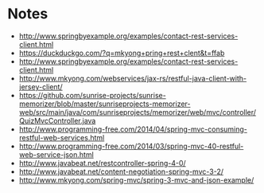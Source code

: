 Notes
==========
* http://www.springbyexample.org/examples/contact-rest-services-client.html
* https://duckduckgo.com/?q=mkyong+pring+rest+clent&t=ffab
* http://www.springbyexample.org/examples/contact-rest-services-client.html
* http://www.mkyong.com/webservices/jax-rs/restful-java-client-with-jersey-client/
* https://github.com/sunrise-projects/sunrise-memorizer/blob/master/sunriseprojects-memorizer-web/src/main/java/com/sunriseprojects/memorizer/web/mvc/controller/QuizMvcController.java
* http://www.programming-free.com/2014/04/spring-mvc-consuming-restful-web-services.html
* http://www.programming-free.com/2014/03/spring-mvc-40-restful-web-service-json.html
* http://www.javabeat.net/restcontroller-spring-4-0/
* http://www.javabeat.net/content-negotiation-spring-mvc-3-2/
* http://www.mkyong.com/spring-mvc/spring-3-mvc-and-json-example/
